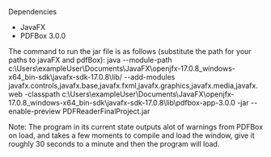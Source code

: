 Dependencies
- JavaFX
- PDFBox 3.0.0

The command to run the jar file is as follows (substitute the path for your paths to javaFX and pdfBox):
java --module-path c:\\Users\\exampleUser\\Documents\\JavaFX\\openjfx-17.0.8_windows-x64_bin-sdk\\javafx-sdk-17.0.8\\lib/ --add-modules javafx.controls,javafx.base,javafx.fxml,javafx.graphics,javafx.media,javafx.web -classpath c:\\Users\\exampleUser\\Documents\\JavaFX\\openjfx-17.0.8_windows-x64_bin-sdk\\javafx-sdk-17.0.8\\lib\\pdfbox-app-3.0.0 -jar --enable-preview PDFReaderFinalProject.jar

Note:
The program in its current state outputs alot of warnings from PDFBox on load, and takes a few moments to compile and load the window, give it roughly 30 seconds to a minute and then the program will load.
